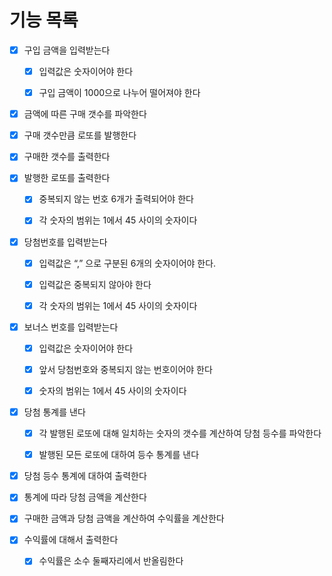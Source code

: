 # 기능 목록

- [x] 구입 금액을 입력받는다
  - [x] 입력값은 숫자이어야 한다
  - [x] 구입 금액이 1000으로 나누어 떨어져야 한다


- [x] 금액에 따른 구매 갯수를 파악한다

- [x] 구매 갯수만큼 로또를 발행한다

- [x] 구매한 갯수를 출력한다
- [x] 발행한 로또를 출력한다
  - [x] 중복되지 않는 번호 6개가 출력되어야 한다
  - [x] 각 숫자의 범위는 1에서 45 사이의 숫자이다


- [x] 당첨번호를 입력받는다
  - [x] 입력값은 “,” 으로 구분된 6개의 숫자이어야 한다.
  - [x] 입력값은 중복되지 않아야 한다
  - [x] 각 숫자의 범위는 1에서 45 사이의 숫자이다


- [x] 보너스 번호를 입력받는다
  - [x] 입력값은 숫자이어야 한다
  - [x] 앞서 당첨번호와 중복되지 않는 번호이어야 한다
  - [x] 숫자의 범위는 1에서 45 사이의 숫자이다


- [x] 당첨 통계를 낸다
  - [x] 각 발행된 로또에 대해 일치하는 숫자의 갯수를 계산하여 당첨 등수를 파악한다
  - [x] 발행된 모든 로또에 대하여 등수 통계를 낸다


- [x] 당첨 등수 통계에 대하여 출력한다


- [x] 통계에 따라 당첨 금액을 계산한다


- [x] 구매한 금액과 당첨 금액을 계산하여 수익률을 계산한다


- [x] 수익률에 대해서 출력한다
  - [x] 수익률은 소수 둘째자리에서 반올림한다